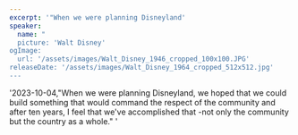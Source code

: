```yaml
---
excerpt: '"When we were planning Disneyland'
speaker:
  name: "
  picture: 'Walt Disney'
ogImage:
  url: '/assets/images/Walt_Disney_1946_cropped_100x100.JPG'
releaseDate: '/assets/images/Walt_Disney_1964_cropped_512x512.jpg'
---
```


'2023-10-04,"When we were planning Disneyland, we hoped that we could build something that would command the respect of the community and after ten years, I feel that we've accomplished that -not only the community but the country as a whole."'
